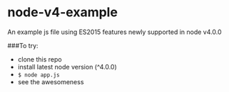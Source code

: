 # node-v4-example
An example js file using ES2015 features newly supported in node v4.0.0

###To try:
- clone this repo
- install latest node version (^4.0.0)
- `$ node app.js`
- see the awesomeness

